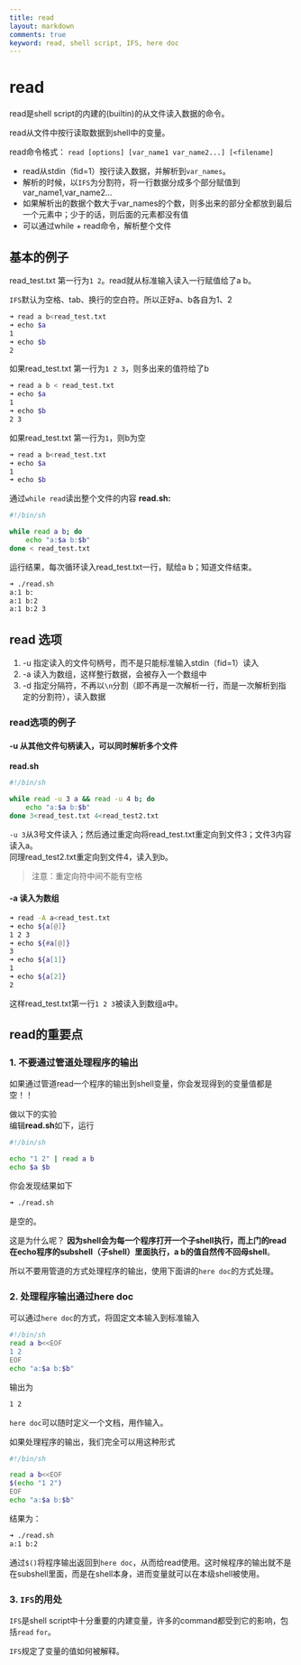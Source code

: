 ```yaml
---
title: read
layout: markdown
comments: true
keyword: read, shell script, IFS, here doc
---
```


# read

read是shell script的内建的(builtin)的从文件读入数据的命令。

read从文件中按行读取数据到shell中的变量。

read命令格式：
`read [options] [var_name1 var_name2...] [<filename]`

- read从stdin（fid=1）按行读入数据，并解析到`var_names`。
- 解析的时候，以`IFS`为分割符，将一行数据分成多个部分赋值到 var_name1,var_name2...
- 如果解析出的数据个数大于var_names的个数，则多出来的部分全都放到最后一个元素中；少于的话，则后面的元素都没有值
- 可以通过while + read命令，解析整个文件


## 基本的例子
read_test.txt 第一行为`1 2`。read就从标准输入读入一行赋值给了a b。

`IFS`默认为空格、tab、换行的空白符。所以正好a、b各自为1、2
```bash
➜ read a b<read_test.txt
➜ echo $a
1
➜ echo $b
2
```

如果read_test.txt 第一行为`1 2 3`，则多出来的值符给了b
```bash
➜ read a b < read_test.txt
➜ echo $a
1
➜ echo $b
2 3
```
如果read_test.txt 第一行为`1`，则b为空
```bash
➜ read a b<read_test.txt
➜ echo $a
1
➜ echo $b

```

通过`while read`读出整个文件的内容
**read.sh:**
```bash
#!/bin/sh

while read a b; do
	echo "a:$a b:$b"
done < read_test.txt

```

运行结果，每次循环读入read_test.txt一行，赋给a b；知道文件结束。
```bash
➜ ./read.sh
a:1 b:
a:1 b:2
a:1 b:2 3
```

## read 选项
1. -u 指定读入的文件句柄号，而不是只能标准输入stdin（fid=1）读入
2. -a 读入为数组，这样整行数据，会被存入一个数组中
3. -d 指定分隔符，不再以`\n`分割（即不再是一次解析一行，而是一次解析到指定的分割符），读入数据

### read选项的例子

#### -u 从其他文件句柄读入，可以同时解析多个文件
**read.sh**
```bash
#!/bin/sh

while read -u 3 a && read -u 4 b; do
	echo "a:$a b:$b"
done 3<read_test.txt 4<read_test2.txt
```
`-u 3`从3号文件读入；然后通过重定向将read_test.txt重定向到文件3；文件3内容读入a。  
同理read_test2.txt重定向到文件4，读入到b。  
>注意：重定向符中间不能有空格

#### -a 读入为数组
```bash
➜ read -A a<read_test.txt
➜ echo ${a[@]}
1 2 3
➜ echo ${#a[@]}
3
➜ echo ${a[1]}
1
➜ echo ${a[2]}
2
```
这样read_test.txt第一行`1 2 3`被读入到数组a中。

## read的重要点

### 1. 不要通过管道处理程序的输出

如果通过管道read一个程序的输出到shell变量，你会发现得到的变量值都是空！！  

做以下的实验  
编辑**read.sh**如下，运行
```bash
#!/bin/sh

echo "1 2" | read a b
echo $a $b
```

你会发现结果如下
```bash
➜ ./read.sh

```
是空的。

这是为什么呢？ **因为shell会为每一个程序打开一个子shell执行，而上门的read在echo程序的subshell（子shell）里面执行，a b的值自然传不回母shell**。

所以不要用管道的方式处理程序的输出，使用下面讲的`here doc`的方式处理。


### 2. 处理程序输出通过here doc

可以通过`here doc`的方式，将固定文本输入到标准输入
```bash
#!/bin/sh
read a b<<EOF
1 2
EOF
echo "a:$a b:$b"
```

输出为
```bash
1 2
```
`here doc`可以随时定义一个文档，用作输入。

如果处理程序的输出，我们完全可以用这种形式
```bash
#!/bin/sh

read a b<<EOF
$(echo "1 2")
EOF
echo "a:$a b:$b"
```

结果为：
```bash
➜ ./read.sh
a:1 b:2
```
通过`$()`将程序输出返回到`here doc`，从而给read使用。这时候程序的输出就不是在subshell里面，而是在shell本身，进而变量就可以在本级shell被使用。

### 3. `IFS`的用处

`IFS`是shell script中十分重要的内建变量，许多的command都受到它的影响，包括`read` `for`。

`IFS`规定了变量的值如何被解释。


